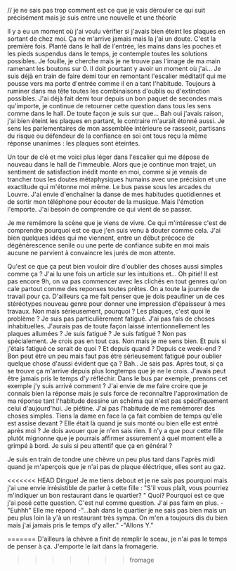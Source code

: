 // je ne sais pas trop comment est ce que je vais dérouler ce qui suit précisément mais je suis entre une nouvelle et une théorie 

Il y a eu un moment où j'ai voulu vérifier si j'avais bien éteint les plaques en sortant de chez moi. Ça ne m'arrive jamais mais la j'ai un doute. C'est la première fois. 
Planté dans le hall de l'entrée, les mains dans les poches et les pieds suspendus dans le temps, je contemple toutes les solutions possibles. Je fouille, je cherche mais je ne trouve pas l'image de ma main ramenant les boutons sur 0. Il doit pourtant y avoir un moment où j'ai... Je suis déjà en train de faire demi tour en remontant l'escalier méditatif qui me pousse vers ma porte d'entrée comme il en a tant l'habitude. Toujours à ruminer dans ma tête toutes les combinaisons d'oublis ou d'extinction possibles. J'ai déjà fait demi tour depuis un bon paquet de secondes mais qu'importe, je continue de retourner cette question dans tous les sens comme dans le hall. 
De toute façon je suis sur que... Bah oui j'avais raison, j'ai bien éteint les plaques en partant, le contraire m'aurait étonné aussi. Je sens les parlementaires de mon assemblée intérieure se rasseoir, partisans du risque ou défendeur de la confiance en soi ont tous reçu la même réponse unanimes : les plaques sont éteintes. 

Un tour de clé et me voici plus léger dans l'escalier qui me dépose de nouveau dans le hall de l'immeuble. Alors que je continue mon trajet, un sentiment de satisfaction inédit monte en moi, comme si je venais de trancher tous les doutes métaphysiques humains avec une précision et une exactitude qui m'étonne moi même. 
Le bus passe sous les arcades du Louvre. 
J'ai envie d'enchaîner la danse de mes habitudes quotidiennes et de sortir mon téléphone pour écouter de la musique. 
Mais l'émotion l'emporte. J'ai besoin de comprendre ce qui vient de se passer. 

Je me remémore la scène que je viens de vivre. Ce qui m'intéresse c'est de comprendre pourquoi est ce que j'en suis venu à douter comme cela. J'ai bien quelques idées qui me viennent, entre un début précoce de dégénérescence senile ou une perte de confiance subite en moi mais aucune ne parvient à convaincre les jurés de mon attente. 

Qu'est ce que ça peut bien vouloir dire d'oublier des choses aussi simples comme ça ? J'ai lu une fois un article sur les intuitions et... Oh pitié! Il est pas encore 9h, on va pas commencer avec les clichés en tout genres qu'on cale partout comme des reponses toutes prêtes. On a toute la journée de travail pour ça. D'ailleurs ça me fait penser que je dois peaufiner un de ces stéréotypes nouveau genre pour donner une impression d'épaisseur à mes travaux. 
Non mais sérieusement, pourquoi ? Les plaques, c'est quoi le problème ? Je suis pas particulièrement fatigué. J'ai pas fais de choses inhabituelles. J'aurais pas de toute façon  laissé intentionnellement les plaques allumées ? Je suis fatigué ? Je suis fatigué ? Non pas spécialement. Je crois pas en tout cas. Non mais je me sens bien. Et puis si j'étais fatigué ce serait de quoi ? Et depuis quand ? Depuis ce week-end ? Bon peut étre un peu mais faut pas étre sérieusement fatigué pour oublier quelque chose d'aussi évident que ça ? 
Bah.. Je sais pas. Après tout, si ça se trouve ça m'arrive depuis plus longtemps que je ne le crois. J'avais peut être jamais pris le temps d'y réfléchir. 
Dans le bus par exemple, prenons cet exemple j'y suis arrivé comment ? J'ai envie de me faire croire que je connais bien la réponse mais je suis force de reconnaître l'approximation de ma réponse tant l'habitude dessine un schéma qui n'est pas spécifiquement celui d'aujourd'hui. 
Je piétine. J'ai pas l'habitude de me remémorer des choses simples. Tiens la dame en face la ça fait combien de temps qu'elle est assise devant ? Elle était là quand je suis monté ou bien elle est entré après moi ? 
Je dois avouer que je n'en sais rien. 
Il n'y a que pour cette fille plutôt mignonne que je pourrais affirmer assurement à quel moment elle a grimpé à bord. 
Je suis si peu attentif que ça en général ? 

Je suis en train de tondre une chèvre un peu plus tard dans l'après midi quand je m'aperçois que je n'ai pas de plaque éléctrique, elles sont au gaz.

<<<<<<< HEAD
Dingue! Je me tiens debout et je ne sais pas pourquoi mais j'ai une envie irrésistible de parler à cette fille : "S'il vous plaît, vous pourriez m'indiquer un bon restaurant dans le quartier? "
Quoi? Pourquoi est ce que j'ai posé cette question. C'est nul comme question. J'ai pas faim en plus. 
-"Euhhh"
Elle me répond
-"...bah dans le quartier je ne sais pas bien mais un peu plus loin là y'à un restaurant très sympa. On m'en a toujours dis du bien mais j'ai jamais pris le temps d'y aller."
-"Allons Y."

=======
D'ailleurs la chèvre a finit de remplir le sceau, je n'ai pas le temps de penser à ça. J'emporte le lait dans la fromagerie. 
>>>>>>> fromage







